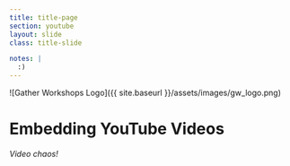 ```yaml
---
title: title-page
section: youtube
layout: slide
class: title-slide

notes: |
  :)
---
```


![Gather Workshops Logo]({{ site.baseurl }}/assets/images/gw_logo.png)

# Embedding YouTube Videos

_Video chaos!_
